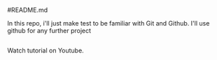 #README.md 

In this repo, i'll just make test to be familiar with Git and Github. 
I'll use github for any further project

##

Watch tutorial on Youtube.
